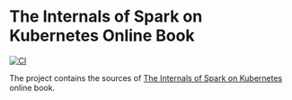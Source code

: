# The Internals of Spark on Kubernetes Online Book

[![CI](https://github.com/jaceklaskowski/spark-kubernetes-book/workflows/ci/badge.svg)](https://github.com/jaceklaskowski/spark-kubernetes-book/actions)

The project contains the sources of [The Internals of Spark on Kubernetes](https://jaceklaskowski.github.io/spark-kubernetes-book) online book.
